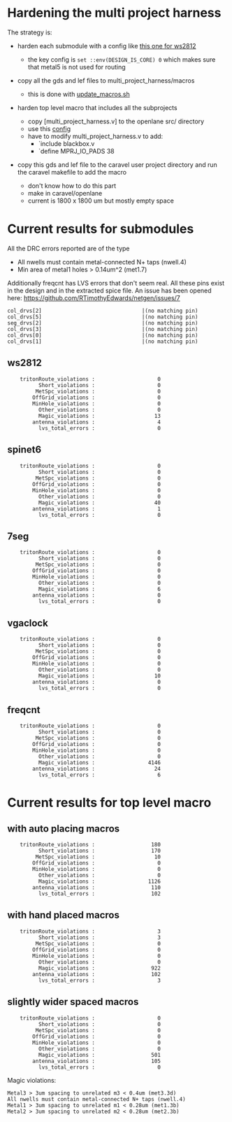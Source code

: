 # Hardening the multi project harness

The strategy is:

* harden each submodule with a config like [this one for ws2812](../openlane/macroconfig/config.tcl)
    * the key config is `set ::env(DESIGN_IS_CORE) 0` which makes sure that metal5 is not used for routing

* copy all the gds and lef files to multi_project_harness/macros
    * this is done with [update_macros.sh](../openlane/config/update_macros.sh)

* harden top level macro that includes all the subprojects
    * copy [multi_project_harness.v] to the openlane src/ directory
    * use this [config](../openlane/config/config.tcl)
    * have to modify multi_project_harness.v to add:
        * `include blackbox.v
        * `define MPRJ_IO_PADS 38

* copy this gds and lef file to the caravel user project directory and run the caravel makefile to add the macro
    * don't know how to do this part
    * make in caravel/openlane
    * current is 1800 x 1800 um but mostly empty space
    
# Current results for submodules

All the DRC errors reported are of the type

* All nwells must contain metal-connected N+ taps (nwell.4)
* Min area of metal1 holes > 0.14um^2 (met1.7)

Additionally freqcnt has LVS errors that don't seem real. All these pins exist in the design and in the extracted spice file.
An issue has been opened here: https://github.com/RTimothyEdwards/netgen/issues/7

    col_drvs[2]                                |(no matching pin)                          
    col_drvs[5]                                |(no matching pin)                          
    seg_drvs[2]                                |(no matching pin)                          
    col_drvs[3]                                |(no matching pin)                          
    col_drvs[0]                                |(no matching pin)                          
    col_drvs[1]                                |(no matching pin)      

## ws2812

        tritonRoute_violations :                    0
              Short_violations :                    0
             MetSpc_violations :                    0
            OffGrid_violations :                    0
            MinHole_violations :                    0
              Other_violations :                    0
              Magic_violations :                   13
            antenna_violations :                    4
              lvs_total_errors :                    0
## spinet6

        tritonRoute_violations :                    0
              Short_violations :                    0
             MetSpc_violations :                    0
            OffGrid_violations :                    0
            MinHole_violations :                    0
              Other_violations :                    0
              Magic_violations :                   40
            antenna_violations :                    1
              lvs_total_errors :                    0
## 7seg

        tritonRoute_violations :                    0
              Short_violations :                    0
             MetSpc_violations :                    0
            OffGrid_violations :                    0
            MinHole_violations :                    0
              Other_violations :                    0
              Magic_violations :                    6
            antenna_violations :                    0
              lvs_total_errors :                    0
## vgaclock

        tritonRoute_violations :                    0
              Short_violations :                    0
             MetSpc_violations :                    0
            OffGrid_violations :                    0
            MinHole_violations :                    0
              Other_violations :                    0
              Magic_violations :                   10
            antenna_violations :                    0
              lvs_total_errors :                    0


## freqcnt

        tritonRoute_violations :                    0
              Short_violations :                    0
             MetSpc_violations :                    0
            OffGrid_violations :                    0
            MinHole_violations :                    0
              Other_violations :                    0
              Magic_violations :                 4146
            antenna_violations :                   24
              lvs_total_errors :                    6

# Current results for top level macro 

## with auto placing macros

        tritonRoute_violations :                  180
              Short_violations :                  170
             MetSpc_violations :                   10
            OffGrid_violations :                    0
            MinHole_violations :                    0
              Other_violations :                    0
              Magic_violations :                 1126
            antenna_violations :                  110
              lvs_total_errors :                  102

## with hand placed macros

        tritonRoute_violations :                    3
              Short_violations :                    3
             MetSpc_violations :                    0
            OffGrid_violations :                    0
            MinHole_violations :                    0
              Other_violations :                    0
              Magic_violations :                  922
            antenna_violations :                  102
              lvs_total_errors :                    3

## slightly wider spaced macros

        tritonRoute_violations :                    0
              Short_violations :                    0
             MetSpc_violations :                    0
            OffGrid_violations :                    0
            MinHole_violations :                    0
              Other_violations :                    0
              Magic_violations :                  501
            antenna_violations :                  105
              lvs_total_errors :                    0

Magic violations:

    Metal3 > 3um spacing to unrelated m3 < 0.4um (met3.3d)
    All nwells must contain metal-connected N+ taps (nwell.4)
    Metal1 > 3um spacing to unrelated m1 < 0.28um (met1.3b)
    Metal2 > 3um spacing to unrelated m2 < 0.28um (met2.3b)

